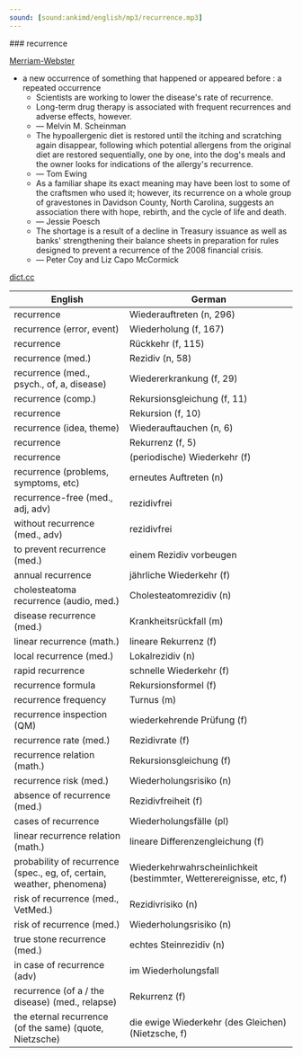 ```yaml
---
sound: [sound:ankimd/english/mp3/recurrence.mp3]
---
```


\### recurrence

[Merriam-Webster](https://www.merriam-webster.com/dictionary/recurrence)

- a new occurrence of something that happened or appeared before : a repeated occurrence
    - Scientists are working to lower the disease's rate of recurrence.
    - Long-term drug therapy is associated with frequent recurrences and adverse effects, however.
    - — Melvin M. Scheinman
    - The hypoallergenic diet is restored until the itching and scratching again disappear, following which potential allergens from the original diet are restored sequentially, one by one, into the dog's meals and the owner looks for indications of the allergy's recurrence.
    - — Tom Ewing
    - As a familiar shape its exact meaning may have been lost to some of the craftsmen who used it; however, its recurrence on a whole group of gravestones in Davidson County, North Carolina, suggests an association there with hope, rebirth, and the cycle of life and death.
    - — Jessie Poesch
    - The shortage is a result of a decline in Treasury issuance as well as banks' strengthening their balance sheets in preparation for rules designed to prevent a recurrence of the 2008 financial crisis.
    - — Peter Coy and Liz Capo McCormick

[dict.cc](https://www.dict.cc/recurrence)

| English        | German       |
| -------------- | ------------ |
| recurrence | Wiederauftreten (n, 296) |
| recurrence (error, event) | Wiederholung (f, 167) |
| recurrence | Rückkehr (f, 115) |
| recurrence (med.) | Rezidiv (n, 58) |
| recurrence (med., psych., of, a, disease) | Wiedererkrankung (f, 29) |
| recurrence (comp.) | Rekursionsgleichung (f, 11) |
| recurrence | Rekursion (f, 10) |
| recurrence (idea, theme) | Wiederauftauchen (n, 6) |
| recurrence | Rekurrenz (f, 5) |
| recurrence | (periodische) Wiederkehr (f) |
| recurrence (problems, symptoms, etc) | erneutes Auftreten (n) |
| recurrence-free (med., adj, adv) | rezidivfrei |
| without recurrence (med., adv) | rezidivfrei |
| to prevent recurrence (med.) | einem Rezidiv vorbeugen |
| annual recurrence | jährliche Wiederkehr (f) |
| cholesteatoma recurrence (audio, med.) | Cholesteatomrezidiv (n) |
| disease recurrence (med.) | Krankheitsrückfall (m) |
| linear recurrence (math.) | lineare Rekurrenz (f) |
| local recurrence (med.) | Lokalrezidiv (n) |
| rapid recurrence | schnelle Wiederkehr (f) |
| recurrence formula | Rekursionsformel (f) |
| recurrence frequency | Turnus (m) |
| recurrence inspection (QM) | wiederkehrende Prüfung (f) |
| recurrence rate (med.) | Rezidivrate (f) |
| recurrence relation <RR> (math.) | Rekursionsgleichung (f) |
| recurrence risk (med.) | Wiederholungsrisiko (n) |
| absence of recurrence (med.) | Rezidivfreiheit (f) |
| cases of recurrence | Wiederholungsfälle (pl) |
| linear recurrence relation <LRR> (math.) | lineare Differenzengleichung (f) |
| probability of recurrence (spec., eg, of, certain, weather, phenomena) | Wiederkehrwahrscheinlichkeit (bestimmter, Wetterereignisse, etc, f) |
| risk of recurrence (med., VetMed.) | Rezidivrisiko (n) |
| risk of recurrence (med.) | Wiederholungsrisiko (n) |
| true stone recurrence (med.) | echtes Steinrezidiv (n) |
| in case of recurrence (adv) | im Wiederholungsfall |
| recurrence (of a / the disease) (med., relapse) | Rekurrenz (f) |
| the eternal recurrence (of the same) (quote, Nietzsche) | die ewige Wiederkehr (des Gleichen) (Nietzsche, f) |
